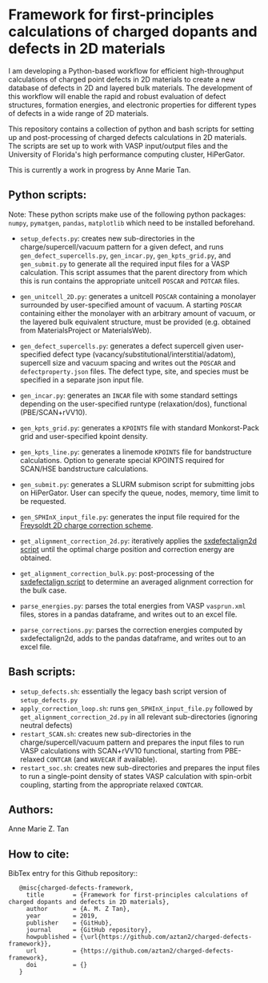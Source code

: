 # Framework for first-principles calculations of charged dopants and defects in 2D materials

I am developing a Python-based workflow for efficient high-throughput calculations of charged point defects in 2D materials to create a new database of defects in 2D and layered bulk materials. The development of this workflow will enable the rapid and robust evaluation of defect structures, formation energies, and electronic properties for different types of defects in a wide range of 2D materials.

This repository contains a collection of python and bash scripts for setting up and post-processing of charged defects calculations in 2D materials. The scripts are set up to work with VASP input/output files and the University of Florida's high performance computing cluster, HiPerGator. 

This is currently a work in progress by Anne Marie Tan. 

## Python scripts: 

Note: These python scripts make use of the following python packages: `numpy`, `pymatgen`, `pandas`, `matplotlib` which need to be installed beforehand.

* `setup_defects.py`: creates new sub-directories in the charge/supercell/vacuum pattern for a given defect, and runs `gen_defect_supercells.py`, `gen_incar.py`, `gen_kpts_grid.py`, and `gen_submit.py` to generate all the required input files for a VASP calculation. This script assumes that the parent directory from which this is run contains the appropriate unitcell `POSCAR` and `POTCAR` files.
* `gen_unitcell_2D.py`: generates a unitcell `POSCAR` containing a monolayer surrounded by user-specified amount of vacuum. A starting `POSCAR` containing either the monolayer with an arbitrary amount of vacuum, or the layered bulk equivalent structure, must be provided (e.g. obtained from MaterialsProject or MaterialsWeb).
* `gen_defect_supercells.py`: generates a defect supercell given user-specified defect type (vacancy/substitutional/interstitial/adatom), supercell size and vacuum spacing and writes out the `POSCAR` and `defectproperty.json` files. The defect type, site, and species must be specified in a separate json input file.
* `gen_incar.py`: generates an `INCAR` file with some standard settings depending on the user-specified runtype (relaxation/dos), functional (PBE/SCAN+rVV10).
* `gen_kpts_grid.py`: generates a `KPOINTS` file with standard Monkorst-Pack grid and user-specified kpoint density.
* `gen_kpts_line.py`: generates a linemode `KPOINTS` file for bandstructure calculations. Option to generate special KPOINTS required for SCAN/HSE bandstructure calculations.
* `gen_submit.py`: generates a SLURM submison script for submitting jobs on HiPerGator. User can specify the queue, nodes, memory, time limit to be requested.

* `gen_SPHInX_input_file.py`: generates the input file required for the [Freysoldt 2D charge correction scheme](https://doi.org/10.1103/PhysRevB.97.205425).
* `get_alignment_correction_2d.py`: iteratively applies the [sxdefectalign2d script](https://sxrepo.mpie.de/projects/sphinx-add-ons/files) until the optimal charge position and correction energy are obtained.
* `get_alignment_correction_bulk.py`: post-processing of the [sxdefectalign script](https://sxrepo.mpie.de/projects/sphinx-add-ons/files) to determine an averaged alignment correction for the bulk case.

* `parse_energies.py`: parses the total energies from VASP `vasprun.xml` files, stores in a pandas dataframe, and writes out to an excel file.
* `parse_corrections.py`: parses the correction energies computed by sxdefectalign2d, adds to the pandas dataframe, and writes out to an excel file.


## Bash scripts: 

* `setup_defects.sh`: essentially the legacy bash script version of `setup_defects.py`
* `apply_correction_loop.sh`: runs `gen_SPHInX_input_file.py` followed by `get_alignment_correction_2d.py` in all relevant sub-directories (ignoring neutral defects)
* `restart_SCAN.sh`: creates new sub-directories in the charge/supercell/vacuum pattern and prepares the input files to run VASP calculations with SCAN+rVV10 functional, starting from PBE-relaxed `CONTCAR` (and `WAVECAR` if available).
* `restart_soc.sh`: creates new sub-directories and prepares the input files to run a single-point density of states VASP calculation with spin-orbit coupling, starting from the appropriate relaxed `CONTCAR`.


## Authors:
Anne Marie Z. Tan


## How to cite:
BibTex entry for this Github repository::

```
   @misc{charged-defects-framework,
     title        = {Framework for first-principles calculations of charged dopants and defects in 2D materials},
     author       = {A. M. Z Tan},
     year         = 2019,
     publisher    = {GitHub},
     journal      = {GitHub repository},
     howpublished = {\url{https://github.com/aztan2/charged-defects-framework}},
     url          = {https://github.com/aztan2/charged-defects-framework},
     doi          = {}
   }
```


